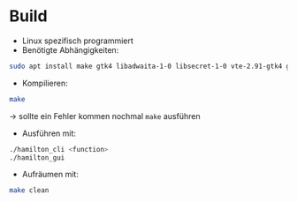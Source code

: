 # Build

- Linux spezifisch programmiert
- Benötigte Abhängigkeiten:
```sh
sudo apt install make gtk4 libadwaita-1-0 libsecret-1-0 vte-2.91-gtk4 gcc libgtk-4-dev adb fastboot desktop-file-utils make dpkg-dev debhelper ccache libsecret-1-dev build-essential libadwaita-1-dev rsync git curl vte2.91-gtk4-dev curl pkexec xdg-desktop-portal, xdg-desktop-portal-gtk, xdg-utils
```

- Kompilieren:
```sh
make
``` 
→ sollte ein Fehler kommen nochmal `make` ausführen

- Ausführen mit:
```sh 
./hamilton_cli <function>
./hamilton_gui
```

- Aufräumen mit: 
```sh
make clean
```